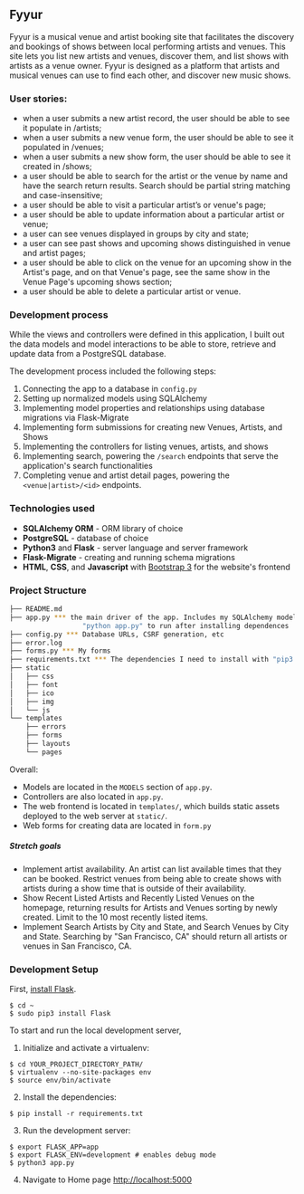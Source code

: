 Fyyur
-----

Fyyur is a musical venue and artist booking site that facilitates the discovery and bookings of shows between local performing artists and venues. This site lets you list new artists and venues, discover them, and list shows with artists as a venue owner. Fyyur is designed as a platform that artists and musical venues can use to find each other, and discover new music shows.

### User stories:
  * when a user submits a new artist record, the user should be able to see it populate in /artists;
  * when a user submits a new venue form, the user should be able to see it populated in /venues;
  * when a user submits a new show form, the user should be able to see it created in /shows;
  * a user should be able to search for the artist or the venue by name and have the search return results. Search should be partial string matching and case-insensitive;
  * a user should be able to visit a particular artist’s or venue's page;
  * a user should be able to update information about a particular artist or venue;
  * a user can see venues displayed in groups by city and state;
  * a user can see past shows and upcoming shows distinguished in venue and artist pages;
  * a user should be able to click on the venue for an upcoming show in the Artist's page, and on that Venue's page, see the same show in the Venue Page's upcoming shows section;
  * a user should be able to delete a particular artist or venue.

### Development process

While the views and controllers were defined in this application, I built out the data models and model interactions to be able to store, retrieve and update data from a PostgreSQL database.

The development process included the following steps:
1. Connecting the app to a database in `config.py`
2. Setting up normalized models using SQLAlchemy
3. Implementing model properties and relationships using database migrations via Flask-Migrate
3. Implementing form submissions for creating new Venues, Artists, and Shows
4. Implementing the controllers for listing venues, artists, and shows
5. Implementing search, powering the `/search` endpoints that serve the application's search functionalities
6. Completing venue and artist detail pages, powering the `<venue|artist>/<id>` endpoints.

### Technologies used

* **SQLAlchemy ORM** - ORM library of choice
* **PostgreSQL** - database of choice
* **Python3** and **Flask** - server language and server framework
* **Flask-Migrate** - creating and running schema migrations
* **HTML**, **CSS**, and **Javascript** with [Bootstrap 3](https://getbootstrap.com/docs/3.4/customize/) for the website's frontend

### Project Structure

  ```sh
  ├── README.md
  ├── app.py *** the main driver of the app. Includes my SQLAlchemy models.
                    "python app.py" to run after installing dependences
  ├── config.py *** Database URLs, CSRF generation, etc
  ├── error.log
  ├── forms.py *** My forms
  ├── requirements.txt *** The dependencies I need to install with "pip3 install -r requirements.txt"
  ├── static
  │   ├── css
  │   ├── font
  │   ├── ico
  │   ├── img
  │   └── js
  └── templates
      ├── errors
      ├── forms
      ├── layouts
      └── pages
  ```

Overall:
* Models are located in the `MODELS` section of `app.py`.
* Controllers are also located in `app.py`.
* The web frontend is located in `templates/`, which builds static assets deployed to the web server at `static/`.
* Web forms for creating data are located in `form.py`

##### Stretch goals

*  Implement artist availability. An artist can list available times that they can be booked. Restrict venues from being able to create shows with artists during a show time that is outside of their availability.
* Show Recent Listed Artists and Recently Listed Venues on the homepage, returning results for Artists and Venues sorting by newly created. Limit to the 10 most recently listed items.
* Implement Search Artists by City and State, and Search Venues by City and State. Searching by "San Francisco, CA" should return all artists or venues in San Francisco, CA.

### Development Setup

First, [install Flask](http://flask.pocoo.org/docs/1.0/installation/#install-flask).

  ```
  $ cd ~
  $ sudo pip3 install Flask
  ```

To start and run the local development server,

1. Initialize and activate a virtualenv:
  ```
  $ cd YOUR_PROJECT_DIRECTORY_PATH/
  $ virtualenv --no-site-packages env
  $ source env/bin/activate
  ```
2. Install the dependencies:
  ```
  $ pip install -r requirements.txt
  ```
3. Run the development server:
  ```
  $ export FLASK_APP=app
  $ export FLASK_ENV=development # enables debug mode
  $ python3 app.py
  ```
4. Navigate to Home page [http://localhost:5000](http://localhost:5000)
